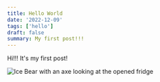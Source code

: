 ```yaml
---
title: Hello World
date: '2022-12-09'
tags: ['hello']
draft: false
summary: My first post!!!
---
```


Hi!!! It's my first post!

![Ice Bear with an axe looking at the opened fridge](/static/images/icebearwithaxe.webp)
